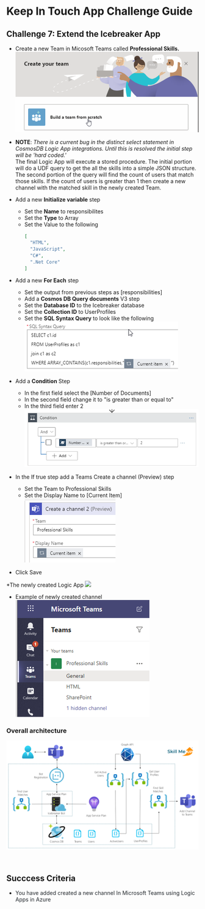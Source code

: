 # Keep In Touch App Challenge Guide

## Challenge 7: Extend the Icebreaker App

* Create a new Team in Micosoft Teams called **Professional Skills.**
![](images/build%20a%20team.png)

* **NOTE**: *There is a current bug in the distinct select statement in CosmosDB Logic App integrations. Until this is resolved the initial step will be 'hard coded.'*    
The final Logic App will execute a stored procedure. The initial portion will do a UDF query to get the all the skills into a simple JSON structure. The second portion of the query will find the count of users that match those skills. If the count of users is greater than 1 then create a new channel with the matched skill in the newly created Team.    
* Add a new **Initialize variable** step 
    * Set the **Name** to responsibilites
    * Set the **Type** to Array
    * Set the Value to the following
        ```json
        [
          "HTML",
          "JavaScript",
          "C#",
          ".Net Core"
        ]
        ```
* Add a new **For Each** step
    * Set the output from previous steps as [responsibilities]
    * Add a **Cosmos DB Query documents** V3 step
    * Set the **Database ID** to the Icebreaker database
    * Set the **Collection ID** to UserProfiles
    * Set the **SQL Syntax Query** to look like the following  
    ![](images/ger_responsibilites.png)  
* Add a **Condition** Step  
    * In the first field select the [Number of Documents]
    * In the second field change it to "is greater than or equal to"  
    * In the third field enter 2  
    ![](images/condition.png)  
* In the If true step add a Teams Create a channel (Preview) step  
    * Set the Team to Professional Skills 
    * Set the Display Name to [Current Item]  
    ![](images/createchannel.png)
* Click Save

*The newly created Logic App
![](images/NewLogicApp3.png)


* Example of newly created channel  
![](images/teams-skills.png)

### Overall architecture  
![](images/presentsolution.png)

<br>


## Succcess Criteria

* <span class="colour" style="color:rgb(36, 41, 46)">You have added created a new channel In Microsoft Teams using Logic Apps in Azure</span>
